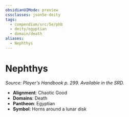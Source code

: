 ```yaml
---
obsidianUIMode: preview
cssclasses: json5e-deity
tags:
  - compendium/src/5e/phb
  - deity/egyptian
  - domain/death
aliases:
  - Nephthys
---
```

# Nephthys
*Source: Player's Handbook p. 299. Available in the SRD.* 

- **Alignment**: Chaotic Good
- **Domains**: Death
- **Pantheon**: Egyptian
- **Symbol**: Horns around a lunar disk
